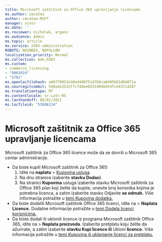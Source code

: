 ```yaml
---
title: Microsoft zaštitnik za Office 365 upravljanje licencama
ms.author: cmcatee
author: cmcatee-MSFT
manager: scotv
ms.date: ''
ms.reviewer: nicholak, argani
ms.audience: Admin
ms.topic: article
ms.service: o365-administration
ROBOTS: NOINDEX, NOFOLLOW
localization_priority: Normal
ms.collection: Adm_O365
ms.custom:
- commerce_licensing
- "9003019"
- "5782"
ms.openlocfilehash: a60f70953e30ad490f51d7b9ca8495b81d84071a
ms.sourcegitcommit: 540a4e2515f7cfddee65519046454fc4437cd287
ms.translationtype: MT
ms.contentlocale: sr-Latn-RS
ms.lasthandoff: 08/01/2021
ms.locfileid: "53688124"
---
```

# <a name="microsoft-defender-for-office-365-license-management"></a>Microsoft zaštitnik za Office 365 upravljanje licencama

Microsoft zaštitnik za Office 365 licence može da se dovrši u Microsoft 365 centar administracije.

- Da biste kupili Microsoft zaštitnik za Office 365:
    1. Idite na **naplatu**  >  [Kupovina usluga](https://go.microsoft.com/fwlink/p/?linkid=868433).
    2. Na dnu stranice izaberite **stavku Dodaci**.
    3. Na stranici **Kupovina** usluga izaberite stavku Microsoft zaštitnik za Office 365 plan koji želite da kupite, unesite broj korisnika kojima je potrebna licenca, a zatim izaberite stavku Odjavite **se odmah.** Više informacija potražite u [temi Kupovina dodatka.](/microsoft-365/commerce/buy-or-edit-an-add-on)
- Da biste dodelili Microsoft zaštitnik Office 365 licenci, idite na  >  **Naplata Licence.** Dodatne informacije potražite u [temi Dodela licenci korisnicima.](/microsoft-365/admin/manage/assign-licenses-to-users)
- Da biste dodali ili uklonili licence iz programa Microsoft zaštitnik Office 365, idite na  >  **Naplata proizvoda**. Izaberite pretplatu koju želite da ažurirate, a zatim izaberite **stavku Kupi licence ili** Ukloni **licence.** Više informacija potražite u [temi Kupovina ili uklanjanje licenci za pretplatu.](/microsoft-365/commerce/licenses/buy-licenses)